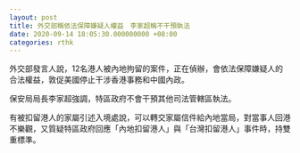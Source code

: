 ```yaml
---
layout: post
title: 外交部稱依法保障嫌疑人權益　李家超稱不干預執法
date: 2020-09-14 18:05:30.000000000 +08:00
categories: rthk
---
```


外交部發言人說，12名港人被內地拘留的案件，正在偵辦，會依法保障嫌疑人的合法權益，敦促美國停止干涉香港事務和中國內政。

保安局局長李家超強調，特區政府不會干預其他司法管轄區執法。

有被扣留港人的家屬引述入境處說，可以轉交家屬信件給內地當局，對當事人回港不樂觀，又質疑特區政府回應「內地扣留港人」與「台灣扣留港人」事件時，持雙重標準。
